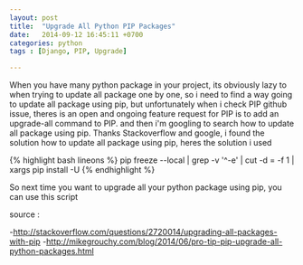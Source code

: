 ```yaml
---
layout: post
title:  "Upgrade All Python PIP Packages"
date:   2014-09-12 16:45:11 +0700
categories: python
tags : [Django, PIP, Upgrade]

---
```

When you have many python package in your project, its obviously lazy to when trying to update all package one by one, so i need to find a way going to update all package using pip, but unfortunately when i check PIP github issue, theres is an open and ongoing feature request for PIP is to add an upgrade-all command to PIP. and then i&#39;m googling to search how to update all package using pip. Thanks Stackoverflow and google, i found the solution how to update all package using pip, heres the solution i used

{% highlight bash lineons %}
pip freeze --local | grep -v '^\-e' | cut -d = -f 1  | xargs pip install -U
{% endhighlight %}

So next time you want to upgrade all your python package using pip, you can use this script&nbsp;

source :

-http://stackoverflow.com/questions/2720014/upgrading-all-packages-with-pip
-http://mikegrouchy.com/blog/2014/06/pro-tip-pip-upgrade-all-python-packages.html
